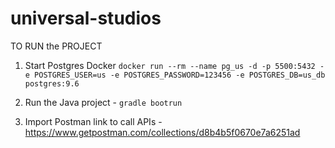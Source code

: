 # universal-studios

TO RUN the PROJECT
1. Start Postgres Docker
   `docker run --rm --name pg_us -d -p 5500:5432 -e POSTGRES_USER=us -e POSTGRES_PASSWORD=123456 -e POSTGRES_DB=us_db postgres:9.6`

2. Run the Java project - `gradle bootrun`
3. Import Postman link to call APIs - https://www.getpostman.com/collections/d8b4b5f0670e7a6251ad
